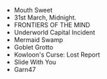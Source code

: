 * Mouth Sweet
* 31st March, Midnight.
* FRONTIERS OF THE MIND
* Underworld Capital Incident
* Mermaid Swamp
* Goblet Grotto
* Kowloon's Curse: Lost Report
* Slide With You
* Garn47
